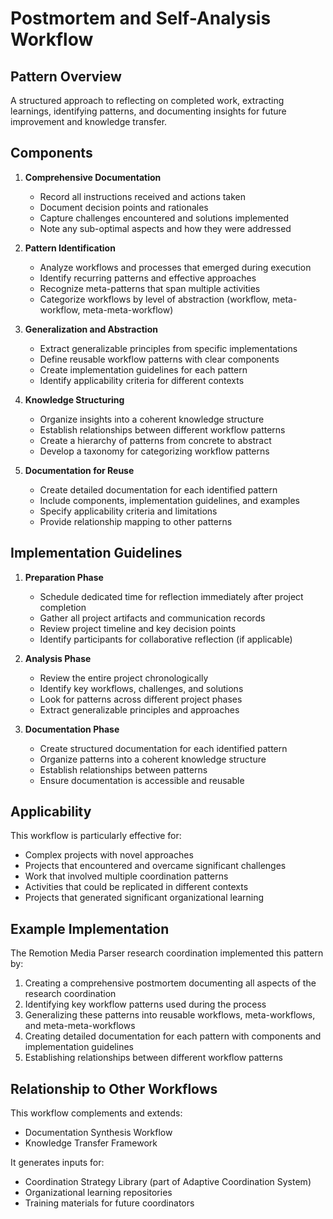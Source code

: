 # Postmortem and Self-Analysis Workflow

## Pattern Overview
A structured approach to reflecting on completed work, extracting learnings, identifying patterns, and documenting insights for future improvement and knowledge transfer.

## Components

1. **Comprehensive Documentation**
   * Record all instructions received and actions taken
   * Document decision points and rationales
   * Capture challenges encountered and solutions implemented
   * Note any sub-optimal aspects and how they were addressed

2. **Pattern Identification**
   * Analyze workflows and processes that emerged during execution
   * Identify recurring patterns and effective approaches
   * Recognize meta-patterns that span multiple activities
   * Categorize workflows by level of abstraction (workflow, meta-workflow, meta-meta-workflow)

3. **Generalization and Abstraction**
   * Extract generalizable principles from specific implementations
   * Define reusable workflow patterns with clear components
   * Create implementation guidelines for each pattern
   * Identify applicability criteria for different contexts

4. **Knowledge Structuring**
   * Organize insights into a coherent knowledge structure
   * Establish relationships between different workflow patterns
   * Create a hierarchy of patterns from concrete to abstract
   * Develop a taxonomy for categorizing workflow patterns

5. **Documentation for Reuse**
   * Create detailed documentation for each identified pattern
   * Include components, implementation guidelines, and examples
   * Specify applicability criteria and limitations
   * Provide relationship mapping to other patterns

## Implementation Guidelines

1. **Preparation Phase**
   * Schedule dedicated time for reflection immediately after project completion
   * Gather all project artifacts and communication records
   * Review project timeline and key decision points
   * Identify participants for collaborative reflection (if applicable)

2. **Analysis Phase**
   * Review the entire project chronologically
   * Identify key workflows, challenges, and solutions
   * Look for patterns across different project phases
   * Extract generalizable principles and approaches

3. **Documentation Phase**
   * Create structured documentation for each identified pattern
   * Organize patterns into a coherent knowledge structure
   * Establish relationships between patterns
   * Ensure documentation is accessible and reusable

## Applicability
This workflow is particularly effective for:
* Complex projects with novel approaches
* Projects that encountered and overcame significant challenges
* Work that involved multiple coordination patterns
* Activities that could be replicated in different contexts
* Projects that generated significant organizational learning

## Example Implementation
The Remotion Media Parser research coordination implemented this pattern by:
1. Creating a comprehensive postmortem documenting all aspects of the research coordination
2. Identifying key workflow patterns used during the process
3. Generalizing these patterns into reusable workflows, meta-workflows, and meta-meta-workflows
4. Creating detailed documentation for each pattern with components and implementation guidelines
5. Establishing relationships between different workflow patterns

## Relationship to Other Workflows
This workflow complements and extends:
* Documentation Synthesis Workflow
* Knowledge Transfer Framework

It generates inputs for:
* Coordination Strategy Library (part of Adaptive Coordination System)
* Organizational learning repositories
* Training materials for future coordinators

